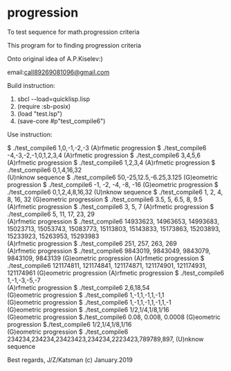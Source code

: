 # progression
To test sequence for math.progression criteria
  
  This program for to finding progression criteria  
  
  

  Onto original idea of A.P.Kiselev:) 

   
  email:call89269081096@gmail.com
 

  
 Build instruction:
 1) sbcl --load=quicklisp.lisp
 2) (require :sb-posix)
 3) (load "test.lsp")
 4) (save-core #p"test_compile6") 
 

 
 Use instruction:
 
$  ./test_compile6  1,0,-1,-2,-3
(A)rfmetic progression
$  ./test_compile6  -4,-3,-2,-1,0,1,2,3,4 
(A)rfmetic progression
$  ./test_compile6  3,4,5,6 
(A)rfmetic progression
$  ./test_compile6  1,2,3,4 
(A)rfmetic progression
$ ./test_compile6 0,1,4,16,32  
(U)nknow sequence
$ ./test_compile6 50,-25,12.5,-6.25,3.125
(G)eometric progression
$ ./test_compile6 -1, -2, -4, -8, -16
(G)eometric progression
$ ./test_compile6 0,1,2,4,8,16,32
(U)nknow sequence
$ ./test_compile6 1, 2, 4, 8, 16, 32 
(G)eometric progression
$ ./test_compile6 3.5, 5, 6.5, 8, 9.5 
(A)rfmetic progression
$ ./test_compile6 3, 5, 7 
(A)rfmetic progression
$ ./test_compile6 5, 11, 17, 23, 29  
(A)rfmetic progression
$ ./test_compile6 14933623, 14963653, 14993683, 15023713, 15053743, 15083773, 15113803, 15143833, 15173863, 15203893, 15233923, 15263953, 15293983  
(A)rfmetic progression
$ ./test_compile6 251, 257, 263, 269  
(A)rfmetic progression
$ ./test_compile6 9843019, 9843049, 9843079, 9843109, 9843139
(G)eometric progression
(A)rfmetic progression
$ ./test_compile6 121174811, 121174841, 121174871, 121174901, 121174931, 121174961
(G)eometric progression
(A)rfmetic progression
$ ./test_compile6 1,-1,-3,-5,-7  
(A)rfmetic progression
$ ./test_compile6 2,6,18,54  
(G)eometric progression
$ ./test_compile6 1,-1,1,-1,1,-1,1  
(G)eometric progression
$ ./test_compile6 1,-1,1,-1,1,-1,1,-1   
(G)eometric progression
$ ./test_compile6 1/2,1/4,1/8,1/16  
(G)eometric progression 
$./test_compile6 0.08, 0.008, 0.0008 
(G)eometric progression
$./test_compile6 1/2,1/4,1/8,1/16  
(G)eometric progression
$  ./test_compile6 234234,234234,23423423,234234,2223423,789789,897,
(U)nknow sequence






Best regards, J/Z/Katsman (c) January.2019 
 
